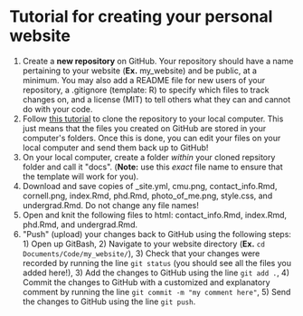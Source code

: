 # Tutorial for creating your personal website

1. Create a **new repository** on GitHub. Your repository should have a name pertaining to your website (**Ex.** my_website) and be public, at a minimum. You may also add a README file for new users of your repository, a .gitignore (template: R) to specify which files to track changes on, and a license (MIT) to tell others what they can and cannot do with your code. 
2. Follow [this tutorial](https://docs.github.com/en/repositories/creating-and-managing-repositories/cloning-a-repository) to clone the repository to your local computer. This just means that the files you created on GitHub are stored in your computer's folders. Once this is done, you can edit your files on your local computer and send them back up to GitHub!
3. On your local computer, create a folder *within* your cloned repsitory folder and call it "docs". (**Note:** use this *exact* file name to ensure that the template will work for you).
4. Download and save copies of  _site.yml, cmu.png, contact_info.Rmd, cornell.png, index.Rmd, phd.Rmd, photo_of_me.png, style.css, and undergrad.Rmd. Do not change any file names!
5. Open and knit the following files to html: contact_info.Rmd, index.Rmd, phd.Rmd, and undergrad.Rmd.
6. "Push" (upload) your changes back to GitHub using the following steps: 1) Open up GitBash, 2) Navigate to your website directory (**Ex.** `cd Documents/Code/my_website/`), 3) Check that your changes were recorded by running the line `git status` (you should see all the files you added here!), 3) Add the changes to GitHub using the line `git add .`, 4) Commit the changes to GitHub with a customized and explanatory comment by running the line `git commit -m "my comment here"`, 5) Send the changes to GitHub using the line `git push`.
